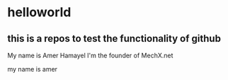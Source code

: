 # helloworld

## this is a repos to test the functionality of github

My name is Amer Hamayel
I'm the founder of MechX.net

my name is amer
